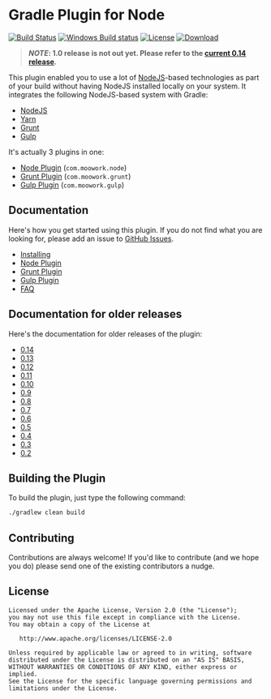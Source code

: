 # Gradle Plugin for Node

[![Build Status](https://travis-ci.org/srs/gradle-node-plugin.svg?branch=master)](https://travis-ci.org/srs/gradle-node-plugin)
[![Windows Build status](https://ci.appveyor.com/api/projects/status/06pg08c36mnes0w3?svg=true)](https://ci.appveyor.com/project/srs/gradle-node-plugin)
[![License](https://img.shields.io/github/license/srs/gradle-node-plugin.svg)](http://www.apache.org/licenses/LICENSE-2.0.html)
[![Download](https://api.bintray.com/packages/srs/maven/gradle-node-plugin/images/download.svg) ](https://bintray.com/srs/maven/gradle-node-plugin/_latestVersion)

> **_NOTE_: 1.0 release is not out yet. Please refer to the 
[current 0.14 release](https://github.com/srs/gradle-node-plugin/blob/v0.14/README.md).**

This plugin enabled you to use a lot of [NodeJS](https://nodejs.org)-based technologies as part of your 
build without having NodeJS installed locally on your system. It integrates the following NodeJS-based system
with Gradle:

* [NodeJS](https://nodejs.org)
* [Yarn](https://yarnpkg.com/)
* [Grunt](https://gruntjs.com/)
* [Gulp](https://gulpjs.com/)

It's actually 3 plugins in one:

* [Node Plugin](docs/node.md) (`com.moowork.node`)
* [Grunt Plugin](docs/grunt.md) (`com.moowork.grunt`)
* [Gulp Plugin](docs/gulp.md) (`com.moowork.gulp`)


## Documentation

Here's how you get started using this plugin. If you do not find what you are looking for, please add an 
issue to [GitHub Issues](https://github.com/srs/gradle-node-plugin/issues).

* [Installing](docs/installing.md)
* [Node Plugin](docs/node.md)
* [Grunt Plugin](docs/grunt.md)
* [Gulp Plugin](docs/gulp.md)
* [FAQ](docs/faq.md)


## Documentation for older releases

Here's the documentation for older releases of the plugin:

* [0.14](https://github.com/srs/gradle-node-plugin/blob/v0.14/README.md)
* [0.13](https://github.com/srs/gradle-node-plugin/blob/v0.13/README.md)
* [0.12](https://github.com/srs/gradle-node-plugin/blob/v0.12/README.md)
* [0.11](https://github.com/srs/gradle-node-plugin/blob/v0.11/README.md)
* [0.10](https://github.com/srs/gradle-node-plugin/blob/v0.10/README.md)
* [0.9](https://github.com/srs/gradle-node-plugin/blob/v0.9/README.md)
* [0.8](https://github.com/srs/gradle-node-plugin/blob/v0.8/README.md)
* [0.7](https://github.com/srs/gradle-node-plugin/blob/v0.7/README.md)
* [0.6](https://github.com/srs/gradle-node-plugin/blob/v0.6/README.md)
* [0.5](https://github.com/srs/gradle-node-plugin/blob/v0.5/README.md)
* [0.4](https://github.com/srs/gradle-node-plugin/blob/v0.4/README.md)
* [0.3](https://github.com/srs/gradle-node-plugin/blob/v0.3/README.md)
* [0.2](https://github.com/srs/gradle-node-plugin/blob/v0.2/README.md)


## Building the Plugin

To build the plugin, just type the following command:

```bash
./gradlew clean build
```


## Contributing

Contributions are always welcome! If you'd like to contribute (and we hope you do) please send 
one of the existing contributors a nudge.


## License

```
Licensed under the Apache License, Version 2.0 (the "License");
you may not use this file except in compliance with the License.
You may obtain a copy of the License at

   http://www.apache.org/licenses/LICENSE-2.0

Unless required by applicable law or agreed to in writing, software
distributed under the License is distributed on an "AS IS" BASIS,
WITHOUT WARRANTIES OR CONDITIONS OF ANY KIND, either express or implied.
See the License for the specific language governing permissions and
limitations under the License.
```
